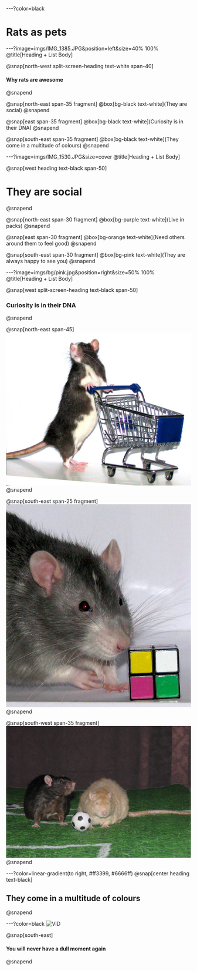 ---?color=black
# Rats as pets

---?image=imgs/IMG_1385.JPG&position=left&size=40% 100%
@title[Heading + List Body]

@snap[north-west split-screen-heading text-white span-40]
#### Why rats are awesome
@snapend

@snap[north-east span-35 fragment]
@box[bg-black text-white](They are social)
@snapend

@snap[east span-35 fragment]
@box[bg-black text-white](Curiosity is in their DNA)
@snapend

@snap[south-east span-35 fragment]
@box[bg-black text-white](They come in a multitude of colours)
@snapend

---?image=imgs/IMG_1530.JPG&size=cover
@title[Heading + List Body]

@snap[west heading text-black span-50]
# They are social
@snapend

@snap[north-east span-30 fragment]
@box[bg-purple text-white](Live in packs)
@snapend

@snap[east span-30 fragment]
@box[bg-orange text-white](Need others around them to feel good)
@snapend

@snap[south-east span-30 fragment]
@box[bg-pink text-white](They are always happy to see you)
@snapend

---?image=imgs/bg/pink.jpg&position=right&size=50% 100%
@title[Heading + List Body]

@snap[west split-screen-heading text-black span-50]
### Curiosity is in their DNA
@snapend

@snap[north-east span-45]
![Mabel](imgs/IMG_1294.JPG)
@snapend

@snap[south-east span-25 fragment]
![Sid](imgs/IMG_1874.JPG)
@snapend

@snap[south-west span-35 fragment]
![Football](imgs/IMG_1627.JPG)
@snapend

---?color=linear-gradient(to right, #ff3399, #6666ff)
@snap[center heading text-black]
## They come in a multitude of colours
@snapend

---?color=black
![VID](https://www.youtube.com/embed/LwlIMoDrIrQ)

@snap[south-east]
<h4>You will never have a dull moment again</h4>
@snapend
